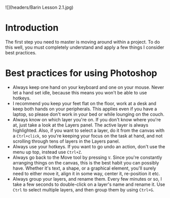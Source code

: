 ![](headers/Barin Lesson 2.1.jpg)
# Introduction

The first step you need to master is moving around within a project. To do this well, you must completely understand and apply a few things I consider best practices.

# Best practices for using Photoshop

* Always keep one hand on your keyboard and one on your mouse. Never let a hand set idle, because this means you won't be able to use hotkeys.
* I recommend you keep your feet flat on the floor, work at a desk and keep both hands on your peripherals. This applies even if you have a laptop, so please don't work in your bed or while lounging on the couch.
* Always know on which layer you're on. If you don't know where you're at, just take a look at the Layers panel. The active layer is always highlighted. Also, if you want to select a layer, do it from the canvas with a `Ctrl+click`, so you're keeping your focus on the task at hand, and not scrolling through tens of layers in the Layers panel.
* Always use your hotkeys. If you want to go undo an action, don't use the menu up top, instead use `Ctrl+Z`.
* Always go back to the Move tool by pressing `V`. Since you're constantly arranging things on the canvas, this is the best habit you can possibly have. Whether it's text, a shape, or a graphical element, you'll surely need to either move it, align it in some way, center it, re-position it etc. 
* Always group your layers, and rename them. Every few minutes or so, I take a few seconds to double-click on a layer's name and rename it. Use `Ctrl` to select multiple layers, and then group them by using `Ctrl+G`.